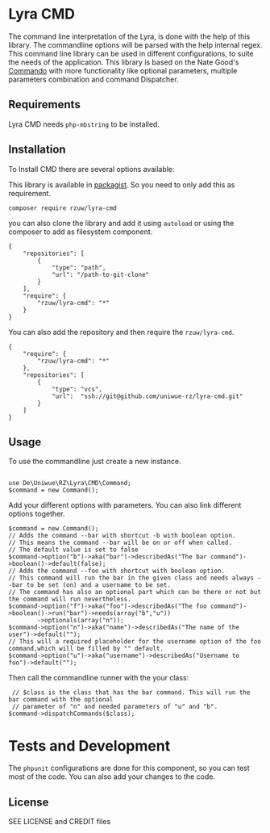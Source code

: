 # Lyra CMD
The command line interpretation of the Lyra, is done with the help of this library. The commandline options will
be parsed with the help internal regex. This command line library can be used in different configurations, to suite
the needs of the application. This library is based on the Nate Good's [Commando](https://github.com/nategood/commando) with more functionality like optional parameters, multiple parameters combination and command Dispatcher.

## Requirements
Lyra CMD needs `php-mbstring` to be installed.

## Installation
To Install CMD there are several options available:

This library is available in [packagist](https://packagist.org). So you need to only add this as requirement.

```lang=bash
composer require rzuw/lyra-cmd
```
you can also clone the library and add it using `autoload` or using the composer to add as filesystem component.

```lang=json
{
    "repositories": [
        {
            "type": "path",
            "url": "/path-to-git-clone"
        }
    ],
    "require": {
        "rzuw/lyra-cmd": "*"
    }
}
```

You can also add the repository and then require the `rzuw/lyra-cmd`.

```lang=json
{
    "require": {
        "rzuw/lyra-cmd": "*"
    },
    "repositories": [
        {
            "type": "vcs",
            "url":  "ssh://git@github.com/uniwue-rz/lyra-cmd.git"
        }
    ]
}
```

## Usage
To use the commandline just create a new instance.

```lang=php

use De\Uniwue\RZ\Lyra\CMD\Command;
$command = new Command();
```
Add your different options with parameters. You can also link different options together.
```lang=php
$command = new Command();
// Adds the command --bar with shortcut -b with boolean option.
// This means the command --bar will be on or off when called.
// The default value is set to false
$command->option("b")->aka("bar")->describedAs("The bar command")->boolean()->default(false);
// Adds the command --foo with shortcut with boolean option.
// This command will run the bar in the given class and needs always --bar to be set (on) and a username to be set.
// The command has also an optional part which can be there or not but the command will run nevertheless.
$command->option("f")->aka("foo")->describedAs("The foo command")->boolean()->run("bar")->needs(array("b","u"))
        ->optionals(array("n"));
$command->option("n")->aka("name")->describedAs("The name of the user")->default("");
// This will a required placeholder for the username option of the foo command,which will be filled by "" default.
$command->option("u")->aka("username")->describedAs("Username to foo")->default("");
```
Then call the commandline runner with the your class:
```lang=php
 // $class is the class that has the bar command. This will run the bar command with the optional 
 // parameter of "n" and needed parameters of "u" and "b".
$command->dispatchCommands($class);
```

# Tests and Development
The `phpunit` configurations are done for this component, so you can test most of the code. You can also add your changes to the code.

## License
SEE LICENSE and CREDIT files

